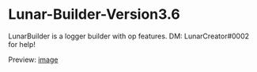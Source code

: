 # Lunar-Builder-Version3.6
LunarBuilder is a logger builder with op features. DM: LunarCreator#0002 for help!

Preview:
[image](https://i.imgur.com/0zNys3M.png)
